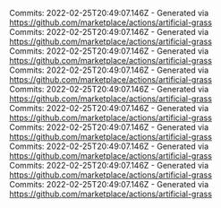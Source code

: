 Commits: 2022-02-25T20:49:07.146Z - Generated via https://github.com/marketplace/actions/artificial-grass
<br>
Commits: 2022-02-25T20:49:07.146Z - Generated via https://github.com/marketplace/actions/artificial-grass
<br>
Commits: 2022-02-25T20:49:07.146Z - Generated via https://github.com/marketplace/actions/artificial-grass
<br>
Commits: 2022-02-25T20:49:07.146Z - Generated via https://github.com/marketplace/actions/artificial-grass
<br>
Commits: 2022-02-25T20:49:07.146Z - Generated via https://github.com/marketplace/actions/artificial-grass
<br>
Commits: 2022-02-25T20:49:07.146Z - Generated via https://github.com/marketplace/actions/artificial-grass
<br>
Commits: 2022-02-25T20:49:07.146Z - Generated via https://github.com/marketplace/actions/artificial-grass
<br>
Commits: 2022-02-25T20:49:07.146Z - Generated via https://github.com/marketplace/actions/artificial-grass
<br>
Commits: 2022-02-25T20:49:07.146Z - Generated via https://github.com/marketplace/actions/artificial-grass
<br>
Commits: 2022-02-25T20:49:07.146Z - Generated via https://github.com/marketplace/actions/artificial-grass
<br>
